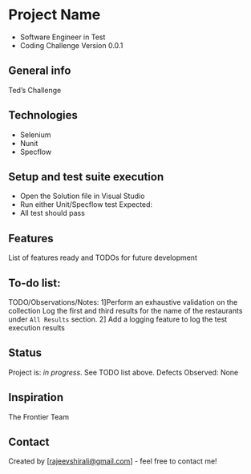 # Project Name
* Software Engineer in Test
* Coding Challenge Version 0.0.1

## General info
Ted’s Challenge
## Technologies
* Selenium
* Nunit
* Specflow 

## Setup and test suite execution
* Open the Solution file in Visual Studio
* Run either Unit/Specflow test
Expected:
* All test should pass

## Features
List of features ready and TODOs for future development

## To-do list:
TODO/Observations/Notes:
1]Perform an exhaustive validation on the collection
Log the first and third results for the name of the restaurants 
under `All Results` section.
2] Add a logging feature to log the test execution results

## Status
Project is: _in progress_. See TODO list above.
Defects Observed: 
None

## Inspiration
The Frontier Team

## Contact
Created by [rajeevshirali@gmail.com] - feel free to contact me!
